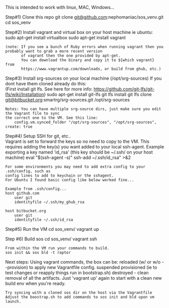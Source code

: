 This is intended to work with linux, MAC, Windows...

Step#1) Clone this repo
    git clone git@github.com:nephomaniac/sos_venv.git 
    cd sos_venv

Step#2) Install vagrant and virtual box on your host machine 
    ie ubuntu:
    sudo apt-get install virtualbox
    sudo apt-get install vagrant
    
    (note: If you see a bunch of Ruby errors when running vagrant then you probably want to grab a more recent version
           of vagrant then the one provided by apt-get. 
           You can download the binary and copy it to ${which vagrant} from 
           https://www.vagrantup.com/downloads, or build from ghub, etc.)      


Step#3) Install srg-sources on your local machine (/opt/srg-sources) 
    If you dont have them cloned already do this:   
    (First install git lfs. See here for more info: https://github.com/git-lfs/git-lfs/wiki/Installation)
    sudo apt-get install git-lfs
    git lfs install
    git lfs clone git@bitbucket.org:smartrg/srg-sources.git /opt/srg-sources

    Notes: You can have multiple srg-source dirs, just make sure you edit the Vagrant file to sync
    the correct one to the VM. See this line: 
        config.vm.synced_folder "/opt/srg-sources", "/opt/srg-sources", create: true


Step#4) Setup SSH for git, etc..  
    Vagrant is set to forward the keys so no need to copy to the VM. 
    This requires adding the key(s) you want added to your local ssh-agent. 
    Example exporting a key named 'id_rsa' (this key should be ~/.ssh/ on your host machine)
    eval \"$(ssh-agent -s)\"
    ssh-add ~/.ssh/id_rsa" >&2

    For some environments you may need to add extra config to your .ssh/config, such as
    config lines to add to keychain or the sshagent. 
    For Ubuntu I found basic config like below worked fine...

    Example from .ssh/config...
    host github.com
        user git
        identityfile ~/.ssh/my_ghub_rsa

    host bitbucket.org
        user git
        identityfile ~/.ssh/id_rsa 

Step#5) Run the VM
    cd sos_venv/
    vagrant up

Step #6) Build sos
    cd sos_venv/
    vagrant ssh
    
    From within the VM run your commands to build. 
    sos init && sos bld -t raptor
    
    
Next steps: 
    Using vagrant commands, the box can be:
    reloaded (w/ or w/o --provision) to apply new Vagrantfile config. 
    suspended
    provisioned (ie to test changes or reapply things run in bootstrap.sh)
    destroyed - clean removal of all the artifacts. Just 'vagrant up' again to start with a clean new build env when you're ready. 
  
    Try syncing with a cloned sos dir on the host via the Vagrantfile
    Adjust the boostrap.sh to add commands to sos init and bld upon vm launch. 
    
    
